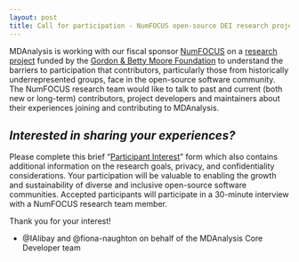 ```yaml
---
layout: post
title: Call for participation - NumFOCUS open-source DEI research project
---
```


MDAnalysis is working with our fiscal sponsor [NumFOCUS][] on a [research project][] funded by the [Gordon & Betty Moore Foundation][] to understand the barriers to participation that contributors, particularly those from historically underrepresented groups, face in the open-source software community. The NumFOCUS research team would like to talk to past and current (both new or long-term) contributors, project developers and maintainers  about their experiences joining and contributing to MDAnalysis.

## _Interested in sharing your experiences?_

Please complete this brief “[Participant Interest][]” form which also contains additional information on the research goals, privacy, and confidentiality considerations. Your participation will be valuable to enabling the growth and sustainability of diverse and inclusive open-source software communities. Accepted participants will participate in a 30-minute interview with a NumFOCUS research team member.

Thank you for your interest!

- @IAlibay and @fiona-naughton on behalf of the MDAnalysis Core Developer team

[NumFOCUS]: http://numfocus.org/
[research project]: https://numfocus.org/diversity-inclusion-disc/a-pivotal-time-in-numfocuss-project-aimed-dei-efforts?eType=EmailBlastContent&eId=f41a86c3-60d4-4cf9-86cf-58eb49dc968c
[Gordon & Betty Moore Foundation]: https://www.moore.org/
[Participant Interest]: https://numfocus.typeform.com/to/WBWVJSqe
